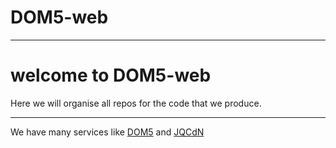 # DOM5-web
---
# welcome to DOM5-web
Here we will organise all repos for the code that we produce.

---

We have many services like [DOM5](https://github.com/gtref/DOM5) and [JQCdN](https://jqcdn.wordpress.com)


